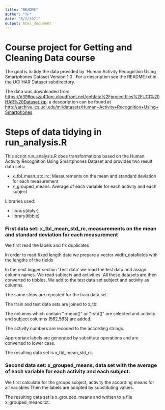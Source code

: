 ```yaml
---
title: "README"
author: "TF"
date: "5/2/2021"
output: html_document
---
```


# Course project for Getting and Cleaning Data course

The goal is to tidy the data provided by 'Human Activity Recognition Using Smartphones Dataset
Version 1.0'. For a description see the README.txt in the UCI HAR Dataset subdirectory.

The data was downloaded from <https://d396qusza40orc.cloudfront.net/getdata%2Fprojectfiles%2FUCI%20HAR%20Dataset.zip>, a descpription can be found at <http://archive.ics.uci.edu/ml/datasets/Human+Activity+Recognition+Using+Smartphones>

# Steps of data tidying in run_analysis.R

This script run_analysis.R does transformations based on the Human Activity Recognition Using Smartphones Dataset and provides two result data sets: 

* x_tbl_mean_std_rc: Measurements on the mean and standard deviation for each measurement
* x_grouped_means: Average of each variable for each activity and each subject

Libraries used:

* library(dplyr)
* library(tibble)

### First data set: x_tbl_mean_std_rc, measurements on the mean and standard deviation for each measurement
We first read the labels and fix duplicates

In order to read fixed length date we prepare a vector width_datafields with the lengths of the fields

In the next bigger section 'Test data' we read the test data and assign column names.
We read subjects and activities.
All these datasets are then converted to tibbles.
We add to the test data set subject and activity as columns.

The same steps are repeated for the train data set.

The train and test data sets are joined to x_tbl.

The columns which contain "-mean()" or "-std()" are selected and activity and subject columns (562,563) are added.

The activity numbers are recoded to the according strings.

Appropriate labels are generated by substitute operations and are converted to lower case.

The resulting data set is x_tbl_mean_std_rc.

### Second data set: x_grouped_means, data set with the average of each variable for each activity and each subject.

We first calculate for the groups subject, activity the according means for all variables
Then the labels are adopted by substituting values.

The resulting data set is x_grouped_means and written to a file x_grouped_means.txt.

